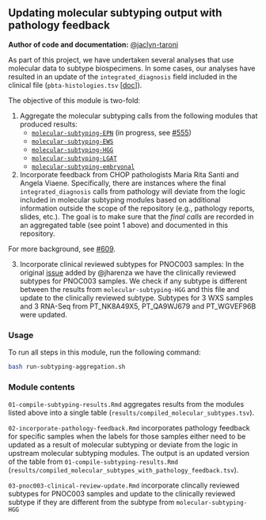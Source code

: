 ## Updating molecular subtyping output with pathology feedback

**Author of code and documentation:** [@jaclyn-taroni](https://github.com/jaclyn-taroni)

As part of this project, we have undertaken several analyses that use molecular data to subtype biospecimens. 
In some cases, our analyses have resulted in an update of the `integrated_diagnosis` field included in the clinical file (`pbta-histologies.tsv` [[doc](https://github.com/AlexsLemonade/OpenPBTA-analysis/blob/master/doc/data-formats.md#data-caveats)]).

The objective of this module is two-fold:

1. Aggregate the molecular subtyping calls from the following modules that produced results:
   * [`molecular-subtyping-EPN`](https://github.com/jaclyn-taroni/OpenPBTA-analysis/tree/645-pathology-feedback/analyses/molecular-subtyping-EPN) (in progress, see [#555](https://github.com/AlexsLemonade/OpenPBTA-analysis/pull/555))
   * [`molecular-subtyping-EWS`](https://github.com/jaclyn-taroni/OpenPBTA-analysis/tree/645-pathology-feedback/analyses/molecular-subtyping-EWS)
   * [`molecular-subtyping-HGG`](https://github.com/jaclyn-taroni/OpenPBTA-analysis/tree/645-pathology-feedback/analyses/molecular-subtyping-HGG)
   * [`molecular-subtyping-LGAT`](https://github.com/jaclyn-taroni/OpenPBTA-analysis/tree/645-pathology-feedback/analyses/molecular-subtyping-LGAT)
   * [`molecular-subtyping-embryonal`](https://github.com/jaclyn-taroni/OpenPBTA-analysis/tree/645-pathology-feedback/analyses/molecular-subtyping-embryonal)
2. Incorporate feedback from CHOP pathologists Maria Rita Santi and Angela Viaene. 
Specifically, there are instances where the final `integrated_diagnosis` calls from pathology will deviate from the logic included in molecular subtyping modules based on additional information outside the scope of the repository (e.g., pathology reports, slides, etc.). 
The goal is to make sure that the _final calls_ are recorded in an aggregated table (see point 1 above) and documented in this repository.

For more background, see [#609](https://github.com/AlexsLemonade/OpenPBTA-analysis/issues/609).
 
3. Incorporate clinical reviewed subtypes for PNOC003 samples:
In the original [issue](https://github.com/AlexsLemonade/OpenPBTA-analysis/issues/751) added by @jharenza we have the clinically reviewed subtypes for PNOC003 samples. We check if any subtype is different between the results from `molecular-subtyping-HGG` and this file and update to the clinically reviewed subtype. Subtypes for 3 WXS samples and 3 RNA-Seq from PT_NK8A49X5, PT_QA9WJ679 and PT_WGVEF96B were updated.  


### Usage

To run all steps in this module, run the following command:

```sh
bash run-subtyping-aggregation.sh
```

### Module contents

`01-compile-subtyping-results.Rmd` aggregates results from the modules listed above into a single table (`results/compiled_molecular_subtypes.tsv`).

`02-incorporate-pathology-feedback.Rmd` incorporates pathology feedback for specific samples when the labels for those samples either need to be updated as a result of molecular subtyping or deviate from the logic in upstream molecular subtyping modules. 
The output is an updated version of the table from `01-compile-subtyping-results.Rmd` (`results/compiled_molecular_subtypes_with_pathology_feedback.tsv`).

`03-pnoc003-clinical-review-update.Rmd` incorporate clincally reviewed subtypes for PNOC003 samples and update to the clinically reviewed subtype if they are different from the subtype from `molecular-subtyping-HGG`
